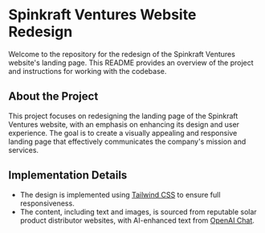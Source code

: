 # Spinkraft Ventures Website Redesign

Welcome to the repository for the redesign of the Spinkraft Ventures website's landing page. This README provides an overview of the project and instructions for working with the codebase.

## About the Project

This project focuses on redesigning the landing page of the Spinkraft Ventures website, with an emphasis on enhancing its design and user experience. The goal is to create a visually appealing and responsive landing page that effectively communicates the company's mission and services.

## Implementation Details

- The design is implemented using [Tailwind CSS](https://tailwindcss.com/) to ensure full responsiveness.
- The content, including text and images, is sourced from reputable solar product distributor websites, with AI-enhanced text from [OpenAI Chat](https://chat.openai.com/).
